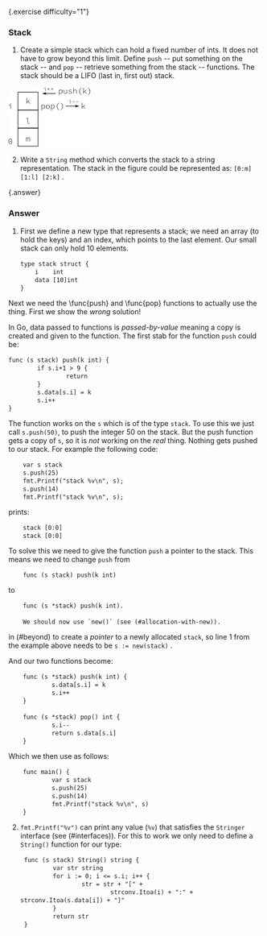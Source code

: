 {.exercise difficulty="1"}
### Stack
1. Create a simple stack which can hold a
fixed number of ints. It does not have to grow beyond this limit.
Define `push` -- put something on the stack -- and `pop`
-- retrieve something from the stack -- functions. The stack should be
a LIFO (last in, first out) stack.

![A stack](fig/stack.png "A stack.")

2. Write a `String` method which
converts the stack to a string representation. 
The stack in the figure could be represented as: `[0:m] [1:l] [2:k]` .


{.answer}
### Answer

1.  First we define a new type that represents a stack; we need an
 array (to hold the keys) and an index, which points to the last element.
 Our small stack can only hold 10 elements.

        type stack struct {
            i    int
            data [10]int
        }

Next we need the \func{push} and \func{pop} functions to actually
use the thing. First we show the *wrong* solution!

In Go, data passed to functions is *passed-by-value* meaning a copy
is created and given to the function. The first stab for the function
`push` could be:

    func (s stack) push(k int) {
            if s.i+1 > 9 {
                    return
            }
            s.data[s.i] = k
            s.i++
    }
The function works on the `s` which is of the type `stack`. To
use this we just call `s.push(50)`, to push the integer 50 on
the stack. But the push function gets a copy of `s`, so it is
*not* working on the *real* thing. Nothing gets pushed to our
stack. For example the following code:

        var s stack
        s.push(25)
        fmt.Printf("stack %v\n", s);
        s.push(14)
        fmt.Printf("stack %v\n", s);

prints:

        stack [0:0]
        stack [0:0]

To solve this we need to give the function `push` a pointer
to the stack. This means we need to change `push` from

        func (s stack) push(k int)
to

        func (s *stack) push(k int).

        We should now use `new()` (see (#allocation-with-new)).
in (#beyond) to create a *pointer* to a newly
allocated `stack`, so line 1 from the example above needs to be
`s := new(stack)` .

And our two functions become:

        func (s *stack) push(k int) {
                s.data[s.i] = k
                s.i++
        }

        func (s *stack) pop() int {
                s.i--
                return s.data[s.i]
        }

Which we then use as follows:

        func main() {
                var s stack
                s.push(25)
                s.push(14)
                fmt.Printf("stack %v\n", s)
        }


2. `fmt.Printf("%v")` can
print any value (`%v`) that satisfies the `Stringer` interface
(see (#interfaces)).
For this to work we only need to define a `String()` function for
our type:

        func (s stack) String() string {
                var str string
                for i := 0; i <= s.i; i++ {
                        str = str + "[" +
                                strconv.Itoa(i) + ":" + strconv.Itoa(s.data[i]) + "]"
                }
                return str
        }
